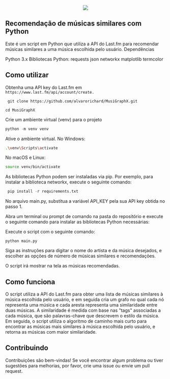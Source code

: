 
<p align="center">
 <img src=https://i.imgur.com/sgpcclb.png>
</p>


## Recomendação de músicas similares com Python


 Este é um script em Python que utiliza a API do Last.fm para recomendar músicas similares a uma música escolhida pelo usuário.
  Dependências

  Python 3.x
 Bibliotecas Python:
requests
   json
   networkx
   matplotlib
   termcolor



## Como utilizar
 

Obtenha uma API key do Last.fm em 
```https://www.last.fm/api/account/create.```

```shell
 git clone https://github.com/alvarorichard/MusiGraphX.git
 ```


 ```shell
 cd MusiGraphX
 ```

Crie um ambiente virtual (venv) para o projeto

```python
python -m venv venv
```

Ative o ambiente virtual.
No Windows:

```bash
.\venv\Scripts\activate
```

No macOS e Linux:

```bash
source venv/bin/activate
```
As bibliotecas Python podem ser instaladas via pip. Por exemplo, para instalar a biblioteca networkx, execute o seguinte comando:


```python
 pip install -r requirements.txt
 ```






   
No arquivo main.py, substitua a variável API_KEY pela sua API key obtida no passo 1.

Abra um terminal ou prompt de comando na pasta do repositório e execute o seguinte comando para instalar as bibliotecas Python necessárias:



Execute o script com o seguinte comando:

   ```python main.py ```
    

Siga as instruções para digitar o nome do artista e da música desejados, e escolher as opções de número de músicas similares e recomendações.

 O script irá mostrar na tela as músicas recomendadas.

## Como funciona


O script utiliza a API do Last.fm para obter uma lista de músicas similares à música escolhida pelo usuário, e em seguida cria um grafo no qual cada nó representa uma música e cada aresta representa uma similaridade entre duas músicas. A similaridade é medida com base nas "tags" associadas a cada música, que são palavras-chave que descrevem o estilo da música. Em seguida, o script utiliza o algoritmo de caminho mais curto para encontrar as músicas mais similares à música escolhida pelo usuário, e retorna as músicas com maior similaridade.

## Contribuindo

Contribuições são bem-vindas! Se você encontrar algum problema ou tiver sugestões para melhorias, por favor, crie uma issue ou envie um pull request.
